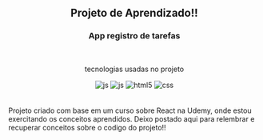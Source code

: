 <h2 align="center">Projeto de Aprendizado!!</h2>



<h3 align="center"> App registro de tarefas </h3>

<br>


<div align="center" style="display: inline_block">
  <p>tecnologias usadas no projeto</p>
  <img align="center" alt="js" src="https://img.shields.io/badge/JavaScript-F7DF1E?style=for-the-badge&logo=javascript&logoColor=black" />
  <img align="center" alt="js" src="https://img.shields.io/badge/React-20232A?style=for-the-badge&logo=react&logoColor=61DAFB" /> 
  <img align="center" alt="html5" src="https://img.shields.io/badge/HTML5-E34F26?style=for-the-badge&logo=html5&logoColor=white" />
  <img align="center" alt="css" src="https://img.shields.io/badge/CSS3-1572B6?style=for-the-badge&logo=css3&logoColor=white" />
  
</div><br/>




<br>
Projeto criado com base em um curso sobre React na Udemy, onde estou exercitando os conceitos aprendidos. Deixo postado aqui para relembrar e recuperar conceitos sobre o codigo do projeto!! 
